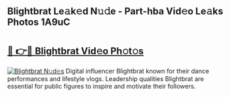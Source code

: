 ## Blightbrat Le𝚊k𝚎d N𝚞𝚍e - Part-hba Vid𝚎o Le𝚊ks Photos 1A9uC

# <h2><a href="http://fbcmro.evod.top/?m=Blightbrat">🔗 👉🔴 Blightbrat Vid𝚎o Ph𝚘t𝚘s</a></h2>

[![Blightbrat N𝚞d𝚎s](https://i.imgur.com/8V9OHl7.gif)](http://fbcmro.evod.top/?m=Blightbrat)
Digital influencer Blightbrat known for their dance performances and lifestyle vlogs. Leadership qualities Blightbrat are essential for public figures to inspire and motivate their followers. 
